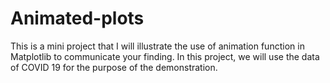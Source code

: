 # Animated-plots
This is a mini project that I will illustrate the use of animation function in Matplotlib to communicate your finding. In this project, we will use the data of COVID 19 for the purpose of the demonstration.
